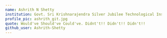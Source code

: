 ```yaml
---
name: Ashrith N Shetty 
institution: Govt. Sri Krishnarajendra Silver Jubilee Technological Institute
profile_pic: ashrith_git.jpg 
quote: Would've Should've Could've. Didnt't!! Didn't!! Didn't!! 
github_user: Ashrith-Shetty
---
```

